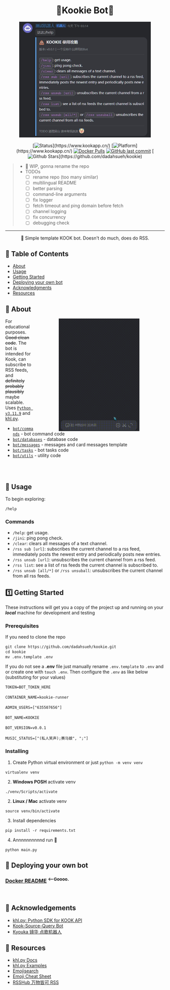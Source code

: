 <h1 align="center">🚧Kookie Bot🚧</h1>

<!-- <div align="center">

  [![cn](https://img.shields.io/badge/lang-cn-red?)](https://github.com/jonatasemidio/multilanguage-readme-pattern/blob/master/README.md)
</div> -->

<p align="center">
  <img src="images/screenshot.jpg" style="width: auto; height: 364px;">
</p>
<div align="center">

[![Status](https://img.shields.io/badge/status-wip-yellow?)](https://www.kookapp.cn/)
[![Platform](https://img.shields.io/badge/platform-kook-green?)](https://www.kookapp.cn/)
[![Docker Pulls](https://img.shields.io/docker/pulls/dadahsueh/kookie?logo=docker&)](https://hub.docker.com/r/dadahsueh/kookie)
[![GitHub last commit](https://img.shields.io/github/last-commit/dadahsueh/kookie?logo=github&)](https://github.com/dadahsueh/kookie/commits/main/)
[![Github Stars](https://img.shields.io/github/stars/dadahsueh/kookie?)](https://github.com/dadahsueh/kookie)

</div>

> - 🚧 WIP, gonna rename the repo
> - TODOs
>   - [ ] rename repo (too many similar)
>   - [ ] multilingual README
>   - [ ] better parsing
>   - [ ] command-line arguments
>   - [ ] fix logger
>   - [ ] fetch timeout and ping domain before fetch
>   - [ ] channel logging
>   - [ ] fix concurrency
>   - [ ] debugging check
---

<p align="center"> 🤖 Simple template KOOK bot. Doesn't do much, does do RSS.
  <br> 
</p>

## 📝 Table of Contents

- [About](#about)
- [Usage](#usage)
- [Getting Started](#getting_started)
- [Deploying your own bot](#deployment)
- [Acknowledgments](#acknowledgement)
- [Resources](#resources)


## 🧐 About <a name = "about"></a>
<img src="images/in_action.gif" align="right" style="width: auto; height: 354px;padding: 0px 80px 0px 80px;">

For educational purposes. ~~Good clean code~~. The bot is intended for Kook, can subscribe to RSS feeds, and ~~definitely~~ ~~probably~~ ~~plausibly~~ maybe scalable. Uses [`Python v3.11.9`](https://www.python.org/downloads/)
and [khl.py](https://github.com/TWT233/khl.py). 
- [`bot/commands`](bot/commands) - bot command code
- [`bot/databases`](bot/databases) - database code
- [`bot/messages`](bot/messages) - messages and card messages template
- [`bot/tasks`](bot/tasks) - bot tasks code
- [`bot/utils`](bot/utils) - utility code

<br>
<br>

## 🎈 Usage <a name = "usage"></a>

To begin exploring:

```
/help
```

### Commands

- `/help`: get usage.
- `/jini`: ping pong check.
- `/clear`: clears all messages of a text channel.
- `/rss sub [url]`: subscribes the current channel to a rss feed, immediately posts the newest entry and periodically
  posts new entries.
- `/rss unsub [url]`: unsubscribes the current channel from a rss feed.
- `/rss list`: see a list of rss feeds the current channel is subscribed to.
- `/rss unsub [all/*]` or `/rss unsuball`: unsubscribes the current channel from all rss feeds.

## 1️⃣ Getting Started <a name = "getting_started"></a>

These instructions will get you a copy of the project up and running on your ***local*** machine for development and testing

### Prerequisites

If you need to clone the repo

```
git clone https://github.com/dadahsueh/kookie.git
cd kookie
mv .env.template .env
```

If you do not see a **.env** file just manually rename `.env.template` to `.env` and or create one with `touch .env`. Then configure the `.env` as like below (substituting for your values)

```
TOKEN=BOT_TOKEN_HERE

CONTAINER_NAME=kookie-runner

ADMIN_USERS=["635507656"]

BOT_NAME=KOOKIE

BOT_VERSION=v0.0.1

MUSIC_STATUS=["(私人笑声);赛马娘", ";"]
```

### Installing

1. Create Python virtual environment or just `python -m venv venv`

```
virtualenv venv
```

2. **Windows POSH** activate venv

```
./venv/Scripts/activate
```

2. **Linux / Mac**  activate venv

```
source venv/bin/activate
```

3. Install dependencies

```
pip install -r requirements.txt
```

4. Annnnnnnnnnd run 🎊

```
python main.py
```

## 🚀 Deploying your own bot <a name = "deployment"></a>

### [Docker README](README.Docker.md) <sup><--Goooo.</sup>
<br>

## 🎉 Acknowledgements <a name = "acknowledgement"></a>

- [khl.py: Python SDK for KOOK API](https://github.com/TWT233/khl.py)
- [Kook-Source-Query Bot](https://github.com/NyaaaDoge/kook-source-query)
- [Kyouka 镜华 点歌机器人](https://github.com/shuyangzhang/Kyouka/)

## 💭 Resources <a name = "resources"></a>

- [khl.py Docs](https://khl-py.eu.org/)
- [khl.py Examples](https://github.com/TWT233/khl.py/blob/main/example/README.md)
- [Emojisearch](https://www.emojisearch.app/)
- [Emoji Cheat Sheet](https://www.webfx.com/tools/emoji-cheat-sheet/)
- [RSSHub 万物皆可 RSS](https://docs.rsshub.app/zh/)
